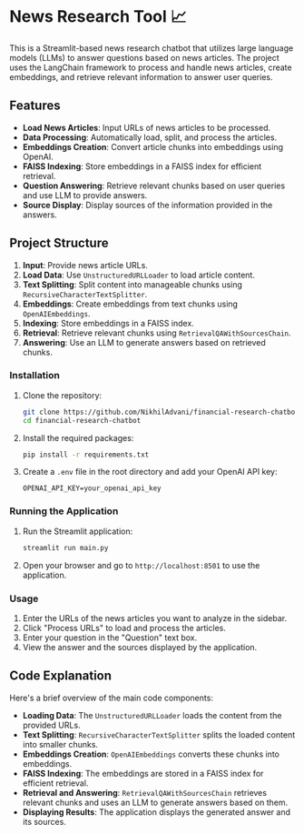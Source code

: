 # News Research Tool 📈

This is a Streamlit-based news research chatbot that utilizes large language models (LLMs) to answer questions based on news articles. The project uses the LangChain framework to process and handle news articles, create embeddings, and retrieve relevant information to answer user queries.

## Features

- **Load News Articles**: Input URLs of news articles to be processed.
- **Data Processing**: Automatically load, split, and process the articles.
- **Embeddings Creation**: Convert article chunks into embeddings using OpenAI.
- **FAISS Indexing**: Store embeddings in a FAISS index for efficient retrieval.
- **Question Answering**: Retrieve relevant chunks based on user queries and use LLM to provide answers.
- **Source Display**: Display sources of the information provided in the answers.

## Project Structure

1. **Input**: Provide news article URLs.
2. **Load Data**: Use `UnstructuredURLLoader` to load article content.
3. **Text Splitting**: Split content into manageable chunks using `RecursiveCharacterTextSplitter`.
4. **Embeddings**: Create embeddings from text chunks using `OpenAIEmbeddings`.
5. **Indexing**: Store embeddings in a FAISS index.
6. **Retrieval**: Retrieve relevant chunks using `RetrievalQAWithSourcesChain`.
7. **Answering**: Use an LLM to generate answers based on retrieved chunks.

### Installation

1. Clone the repository:
    ```bash
    git clone https://github.com/NikhilAdvani/financial-research-chatbot.git
    cd financial-research-chatbot
    ```

2. Install the required packages:
    ```bash
    pip install -r requirements.txt
    ```

3. Create a `.env` file in the root directory and add your OpenAI API key:
    ```env
    OPENAI_API_KEY=your_openai_api_key
    ```

### Running the Application

1. Run the Streamlit application:
    ```bash
    streamlit run main.py
    ```

2. Open your browser and go to `http://localhost:8501` to use the application.

### Usage

1. Enter the URLs of the news articles you want to analyze in the sidebar.
2. Click "Process URLs" to load and process the articles.
3. Enter your question in the "Question" text box.
4. View the answer and the sources displayed by the application.


## Code Explanation

Here's a brief overview of the main code components:

- **Loading Data**: The `UnstructuredURLLoader` loads the content from the provided URLs.
- **Text Splitting**: `RecursiveCharacterTextSplitter` splits the loaded content into smaller chunks.
- **Embeddings Creation**: `OpenAIEmbeddings` converts these chunks into embeddings.
- **FAISS Indexing**: The embeddings are stored in a FAISS index for efficient retrieval.
- **Retrieval and Answering**: `RetrievalQAWithSourcesChain` retrieves relevant chunks and uses an LLM to generate answers based on them.
- **Displaying Results**: The application displays the generated answer and its sources.
